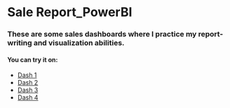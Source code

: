 # Sale Report_PowerBI

### These are some sales dashboards where I practice my report-writing and visualization abilities.

#### You can try it on:
 
 - [Dash 1](https://app.powerbi.com/links/5fB-5qjfY4?ctid=a74aa7fa-f7f9-4020-a84a-057abbba6e9b&pbi_source=linkShare)
 - [Dash 2](https://app.powerbi.com/links/64EHuQlMJt?ctid=a74aa7fa-f7f9-4020-a84a-057abbba6e9b&pbi_source=linkShare&bookmarkGuid=ea8e1b85-9c51-4d35-bc91-1f55245b99e3)
 - [Dash 3](https://app.powerbi.com/links/9__mJq37ND?ctid=a74aa7fa-f7f9-4020-a84a-057abbba6e9b&pbi_source=linkShare)
 - [Dash 4](https://app.powerbi.com/links/y6WGzo93Nc?ctid=a74aa7fa-f7f9-4020-a84a-057abbba6e9b&pbi_source=linkShare)
